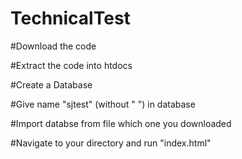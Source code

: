 # TechnicalTest

#Download the code 

#Extract the code into htdocs

#Create a Database 

#Give name "sjtest" (without " ") in database

#Import databse from file which one you downloaded

#Navigate to your directory and run "index.html"
